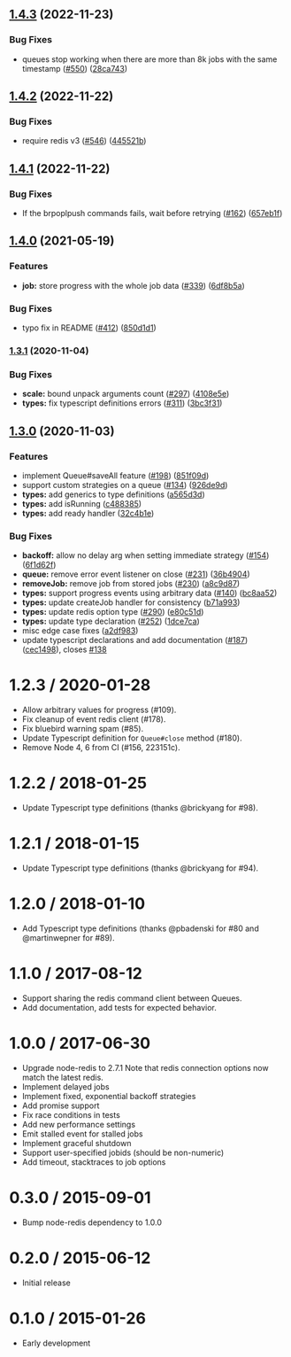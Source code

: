 ## [1.4.3](https://github.com/bee-queue/bee-queue/compare/v1.4.2...v1.4.3) (2022-11-23)

### Bug Fixes

- queues stop working when there are more than 8k jobs with the same timestamp ([#550](https://github.com/bee-queue/bee-queue/issues/550)) ([28ca743](https://github.com/bee-queue/bee-queue/commit/28ca74326b89dcdb013317cf39c02fee4fca381e))

## [1.4.2](https://github.com/bee-queue/bee-queue/compare/v1.4.1...v1.4.2) (2022-11-22)

### Bug Fixes

- require redis v3 ([#546](https://github.com/bee-queue/bee-queue/issues/546)) ([445521b](https://github.com/bee-queue/bee-queue/commit/445521b1c00d38900dc6c8244fa96c15c051048e))

## [1.4.1](https://github.com/bee-queue/bee-queue/compare/v1.4.0...v1.4.1) (2022-11-22)

### Bug Fixes

- If the brpoplpush commands fails, wait before retrying ([#162](https://github.com/bee-queue/bee-queue/issues/162)) ([657eb1f](https://github.com/bee-queue/bee-queue/commit/657eb1f7d70ef37dc5f1c1b5e242e31bd1d0c7e5))

## [1.4.0](https://github.com/bee-queue/bee-queue/compare/v1.3.1...v1.4.0) (2021-05-19)

### Features

- **job:** store progress with the whole job data ([#339](https://github.com/bee-queue/bee-queue/issues/339)) ([6df8b5a](https://github.com/bee-queue/bee-queue/commit/6df8b5a6d126d8a9e06300451481f57eab3a7d89))

### Bug Fixes

- typo fix in README ([#412](https://github.com/bee-queue/bee-queue/issues/412)) ([850d1d1](https://github.com/bee-queue/bee-queue/commit/850d1d1bd1c43552ad312bfcd41fe2741994f78a))

### [1.3.1](https://github.com/bee-queue/bee-queue/compare/v1.3.0...v1.3.1) (2020-11-04)

### Bug Fixes

- **scale:** bound unpack arguments count ([#297](https://github.com/bee-queue/bee-queue/issues/297)) ([4108e5e](https://github.com/bee-queue/bee-queue/commit/4108e5e4e97dcf2d8df44dd0114ba31edab511ca))
- **types:** fix typescript definitions errors ([#311](https://github.com/bee-queue/bee-queue/issues/311)) ([3bc3f31](https://github.com/bee-queue/bee-queue/commit/3bc3f317d09a04b1165fc9f3aa46e17e82d3606f))

## [1.3.0](https://github.com/bee-queue/bee-queue/compare/v1.2.3...v1.3.0) (2020-11-03)

### Features

- implement Queue#saveAll feature ([#198](https://github.com/bee-queue/bee-queue/issues/198)) ([851f09d](https://github.com/bee-queue/bee-queue/commit/851f09df65d144adc7d6798c91c8d665e52400d5))
- support custom strategies on a queue ([#134](https://github.com/bee-queue/bee-queue/issues/134)) ([926de9d](https://github.com/bee-queue/bee-queue/commit/926de9dc016541cdfdd6139b780ecf4058a6e709))
- **types:** add generics to type definitions ([a565d3d](https://github.com/bee-queue/bee-queue/commit/a565d3dc2acf120cb7a91cdfbbf2840d67267ae7))
- **types:** add isRunning ([c488385](https://github.com/bee-queue/bee-queue/commit/c4883859fbbdc0eb0ee894d77097c67e528e2d31))
- **types:** add ready handler ([32c4b1e](https://github.com/bee-queue/bee-queue/commit/32c4b1ef45e82a7bd5698445f30e7460ece71484))

### Bug Fixes

- **backoff:** allow no delay arg when setting immediate strategy ([#154](https://github.com/bee-queue/bee-queue/issues/154)) ([6f1d62f](https://github.com/bee-queue/bee-queue/commit/6f1d62fc493c5f2ad20eae5a8122fc316c092451))
- **queue:** remove error event listener on close ([#231](https://github.com/bee-queue/bee-queue/issues/231)) ([36b4904](https://github.com/bee-queue/bee-queue/commit/36b4904b363cae1a84bb38f1d8c40f3e7f930c44))
- **removeJob:** remove job from stored jobs ([#230](https://github.com/bee-queue/bee-queue/issues/230)) ([a8c9d87](https://github.com/bee-queue/bee-queue/commit/a8c9d87f106cf4e0f51b5a6b1000cc1e1e19e6ad))
- **types:** support progress events using arbitrary data ([#140](https://github.com/bee-queue/bee-queue/issues/140)) ([bc8aa52](https://github.com/bee-queue/bee-queue/commit/bc8aa522f66ed7038bdea03629c0f3244ea8a55f))
- **types:** update createJob handler for consistency ([b71a993](https://github.com/bee-queue/bee-queue/commit/b71a9930c1cbf3de3c191073b6c1c41e7bcde1d8))
- **types:** update redis option type ([#290](https://github.com/bee-queue/bee-queue/issues/290)) ([e80c51d](https://github.com/bee-queue/bee-queue/commit/e80c51db100f9a0e7fc596b27bcd9c8a5e78791f))
- **types:** update type declaration ([#252](https://github.com/bee-queue/bee-queue/issues/252)) ([1dce7ca](https://github.com/bee-queue/bee-queue/commit/1dce7ca9cc90da328d5943a3f77483849d3dd816))
- misc edge case fixes ([a2df983](https://github.com/bee-queue/bee-queue/commit/a2df9836dbeeef7458c09d6b7aa2f674e5d0efeb))
- update typescript declarations and add documentation ([#187](https://github.com/bee-queue/bee-queue/issues/187)) ([cec1498](https://github.com/bee-queue/bee-queue/commit/cec1498ecc486c26c6a0b882daf360ad8c0d0402)), closes [#138](https://github.com/bee-queue/bee-queue/issues/138)

# 1.2.3 / 2020-01-28

- Allow arbitrary values for progress (#109).
- Fix cleanup of event redis client (#178).
- Fix bluebird warning spam (#85).
- Update Typescript definition for `Queue#close` method (#180).
- Remove Node 4, 6 from CI (#156, 223151c).

# 1.2.2 / 2018-01-25

- Update Typescript type definitions (thanks @brickyang for #98).

# 1.2.1 / 2018-01-15

- Update Typescript type definitions (thanks @brickyang for #94).

# 1.2.0 / 2018-01-10

- Add Typescript type definitions (thanks @pbadenski for #80 and @martinwepner for #89).

# 1.1.0 / 2017-08-12

- Support sharing the redis command client between Queues.
- Add documentation, add tests for expected behavior.

# 1.0.0 / 2017-06-30

- Upgrade node-redis to 2.7.1
  Note that redis connection options now match the latest redis.
- Implement delayed jobs
- Implement fixed, exponential backoff strategies
- Add promise support
- Fix race conditions in tests
- Add new performance settings
- Emit stalled event for stalled jobs
- Implement graceful shutdown
- Support user-specified jobids (should be non-numeric)
- Add timeout, stacktraces to job options

# 0.3.0 / 2015-09-01

- Bump node-redis dependency to 1.0.0

# 0.2.0 / 2015-06-12

- Initial release

# 0.1.0 / 2015-01-26

- Early development
